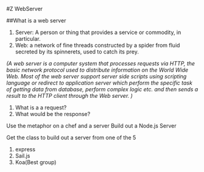 #Z WebServer

##What is a web server

1. Server: A person or thing that provides a service or commodity, in particular.
2. Web: a network of fine threads constructed by a spider from fluid secreted by its spinnerets, used to catch its prey.

*(A web server is a computer system that processes requests via HTTP, the basic network protocol used to distribute information on the World Wide Web.
  Most of the web server support server side scripts using scripting language or redirect to application server which perform the specific task of getting data from database, perform complex logic etc. and then sends a result to the HTTP client through the Web server.
)*

1. What is a a request?
2. What would be the response?

Use the metaphor on a chef and a server
Build out a Node.js Server

Get the class to build out a server from one of the 5
1. express
2. Sail.js
3. Koa(Best group)






